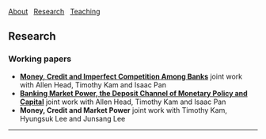 [About](/index) &nbsp; [Research](/Research) &nbsp; [Teaching](/Teaching)


## Research

### Working papers

- [**Money, Credit and Imperfect Competition Among Banks**](https://github.com/samiengmanng/samiengmanng.github.io/files/8138292/hknp-2022-02-03.pdf)
  joint work with Allen Head, Timothy Kam and Isaac Pan 
- [**Banking Market Power, the Deposit Channel of Monetary Policy and Capital**](https://github.com/samiengmanng/samiengmanng.github.io/files/9050904/bjaww_4_July_2022_Sam.pdf)
  joint work with Allen Head, Timothy Kam and Isaac Pan 
- **Money, Credit and Market Power** 
  joint work with Timothy Kam, Hyungsuk Lee and Junsang Lee

---
<p style="font-size:11px">

